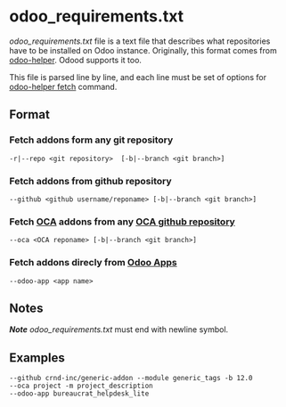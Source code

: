 # odoo\_requirements.txt

*odoo_requirements.txt* file is a text file that describes what repositories have to be installed on Odoo instance.
Originally, this format comes from [odoo-helper](https://katyukha.gitlab.io/odoo-helper-scripts/). Odood supports it too.

This file is parsed line by line, and each line must be set of options for [odoo-helper fetch](./command-reference.md#odoo-helper-fetch) command.

## Format

### Fetch addons form any git repository

```
-r|--repo <git repository>  [-b|--branch <git branch>]
```

### Fetch addons from github repository

```
--github <github username/reponame> [-b|--branch <git branch>]
```

### Fetch [OCA](https://odoo-community.org/) addons from any [OCA github repository](https://github.com/OCA)

```
--oca <OCA reponame> [-b|--branch <git branch>]
```

### Fetch addons direcly from [Odoo Apps](https://apps.odoo.com/apps)

```
--odoo-app <app name>
```

## Notes

***Note*** *odoo_requirements.txt* must end with newline symbol.

## Examples

```
--github crnd-inc/generic-addon --module generic_tags -b 12.0
--oca project -m project_description
--odoo-app bureaucrat_helpdesk_lite
```
